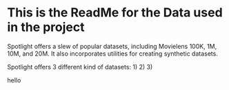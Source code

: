 # This is the ReadMe for the Data used in the project

Spotlight offers a slew of popular datasets, including Movielens 100K, 1M, 10M, and 20M. It also incorporates utilities for creating synthetic datasets.

Spotlight offers 3 different kind of datasets: 
1) 
2) 
3)

hello